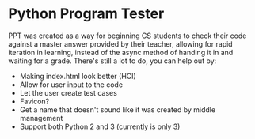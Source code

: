 Python Program Tester
=====================

PPT was created as a way for beginning CS students to check their code against a master answer provided by their teacher, allowing for rapid iteration in learning, instead of the async method of handing it in and waiting for a grade.
There's still a lot to do, you can help out by:

 - Making index.html look better (HCI)
 - Allow for user input to the code
 - Let the user create test cases
 - Favicon?
 - Get a name that doesn't sound like it was created by middle management
 - Support both Python 2 and 3 (currently is only 3)